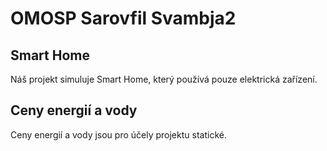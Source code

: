 # OMOSP Sarovfil Svambja2



## Smart Home

Náš projekt simuluje Smart Home, který používá pouze elektrická zařízení.

## Ceny energií a vody
Ceny energií a vody jsou pro účely projektu statické.